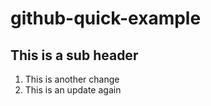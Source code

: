 # github-quick-example

## This is a sub header

1. This is another change
2. This is an update again